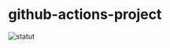 # github-actions-project
![statut](https://github.com/Valandr/github-actions-project/actions/worflows/main.yml/badge.svg)
